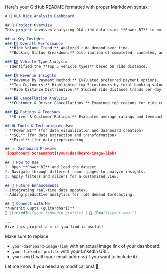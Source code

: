 Here's your GitHub README formatted with proper Markdown syntax:  

```md
# 🚖 OLA Ride Analysis Dashboard

## 📌 Project Overview
This project involves analyzing OLA ride data using **Power BI** to extract key insights related to ride volume, revenue, vehicle types, cancellations, and customer/driver ratings. The interactive dashboard helps stakeholders make data-driven decisions to improve service efficiency and customer satisfaction.

## 📊 Key Insights
### 1️⃣ Overall Performance
- **Ride Volume Trend:** Analyzed ride demand over time.
- **Booking Status Breakdown:** Distribution of completed, canceled, and ongoing rides.

### 2️⃣ Vehicle Type Analysis
- Identified the **top 5 vehicle types** based on ride distance.

### 3️⃣ Revenue Insights
- **Revenue by Payment Method:** Evaluated preferred payment options.
- **Top Customers:** Highlighted top 5 customers by total booking value.
- **Ride Distance Distribution:** Studied ride distance trends per day.

### 4️⃣ Cancellation Analysis
- **Customer & Driver Cancellations:** Examined top reasons for ride cancellations.

### 5️⃣ Ratings & Feedback
- **Driver & Customer Ratings:** Evaluated average ratings and feedback trends.

## 🛠️ Tools & Technologies Used
- **Power BI** (for data visualization and dashboard creation)
- **SQL** (for data extraction and transformation)
- **Excel** (for data preprocessing)

## 📈 Dashboard Preview
![Dashboard Screenshot](your-dashboard-image-link)

## 🚀 How to Use
1. Open **Power BI** and load the dataset.
2. Navigate through different report pages to analyze insights.
3. Apply filters and slicers for a customized view.

## 📌 Future Enhancements
- Integrating real-time data updates.
- Adding predictive analytics for ride demand forecasting.

## 🤝 Connect with Me
**Harshit Gupta (guitardhari)**  
🔗 [LinkedIn](your-linkedin-profile) | 📧 [Email](your-email)

---
Give this project a ⭐ if you find it useful!
```

Make sure to replace:
- `your-dashboard-image-link` with an actual image link of your dashboard.
- `your-linkedin-profile` with your LinkedIn URL.
- `your-email` with your email address (if you want to include it).  

Let me know if you need any modifications! 🚀
